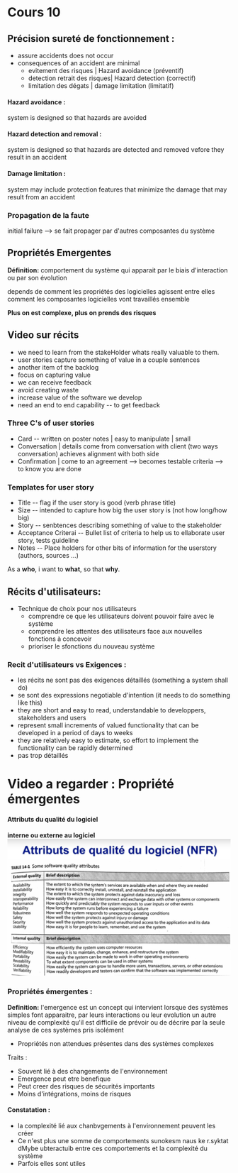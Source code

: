 # Cours 10

## Précision sureté de fonctionnement :

- assure accidents does not occur
- consequences of an accident are minimal
  - evitement des risques | Hazard avoidance (préventif)
  - detection retrait des risques| Hazard detection (correctif)
  - limitation des dégats | damage limitation (limitatif)

#### Hazard avoidance :

system is designed so that hazards are avoided

#### Hazard detection and removal :

system is designed so that hazards are detected and removed vefore they result in an accident

#### Damage limitation :

system may include protection features that minimize the damage that may result from an accident

### Propagation de la faute

initial failure --> se fait propager par d'autres composantes du système

## Propriétés Emergentes

**Définition:** comportement du système qui apparait par le biais d'interaction ou par son évolution

depends de comment les propriétés des logicielles agissent entre elles
comment les composantes logicielles vont travaillés ensemble

**Plus on est complexe, plus on prends des risques**

## Video sur récits

- we need to learn from the stakeHolder whats really valuable to them.
- user stories capture something of value in a couple sentences
- another item of the backlog
- focus on capturing value
- we can receive feedback
- avoid creating waste
- increase value of the software we develop
- need an end to end capability -- to get feedback

### Three C's of user stories

- Card -- written on poster notes | easy to manipulate | small
- Conversation | details come from conversation with client (two ways conversation) achieves alignment with both side
- Confirmation | come to an agreement --> becomes testable criteria --> to know you are done

### Templates for user story

- Title -- flag if the user story is good (verb phrase title)
- Size -- intended to capture how big the user story is (not how long/how big)
- Story -- senbtences describing something of value to the stakeholder
- Acceptance Criterai -- Bullet list of criteria to help us to ellaborate user story, tests guideline
- Notes -- Place holders for other bits of information for the userstory (authors, sources ...)

As a **who**, i want to **what**, so that **why**.

## Récits d'utilisateurs:

- Technique de choix pour nos utilisateurs
  - comprendre ce que les utilisateurs doivent pouvoir faire avec le système
  - comprendre les attentes des utilisateurs face aux nouvelles fonctions à concevoir
  - prioriser le sfonctions du nouveau système

### Recit d'utilisateurs vs Exigences :

- les récits ne sont pas des exigences détaillés (something a system shall do)
- se sont des expressions negotiable d'intention (it needs to do something like this)
- they are short and easy to read, understandable to developpers, stakeholders and users
- represent small increments of valued functionality that can be developed in a period of days to weeks
- they are relatively easy to estimate, so effort to implement the functionality can be rapidly determined
- pas trop détaillés

# Video a regarder : Propriété émergentes

#### Attributs du qualité du logiciel

**interne ou externe au logiciel**
![](./imgs/attributs-qualite-logiciel.png)

### Propriétés émergentes :

**Definition:** l'emergence est un concept qui intervient lorsque des systèmes simples font apparaitre, par leurs interactions ou leur evolution un autre niveau de complexité qu'il est difficile de prévoir ou de décrire par la seule analyse de ces systèmes pris isolément

- Propriétés non attendues présentes dans des systèmes complexes

Traits :

- Souvent lié à des changements de l'environnement
- Emergence peut etre benefique
- Peut creer des risques de sécurités importants
- Moins d'intégrations, moins de risques

#### Constatation :

- la complexité lié aux chanbvgements à l'environnement peuvent les créer
- Ce n'est plus une somme de comportements sunokesm naus ke r.syktat dMybe ubteractuib entre ces comportements et la complexité du système
- Parfois elles sont utiles
